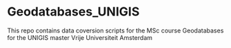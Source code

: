# Geodatabases_UNIGIS
This repo contains data coversion scripts for the MSc course Geodatabases for the UNIGIS master Vrije Universiteit Amsterdam
